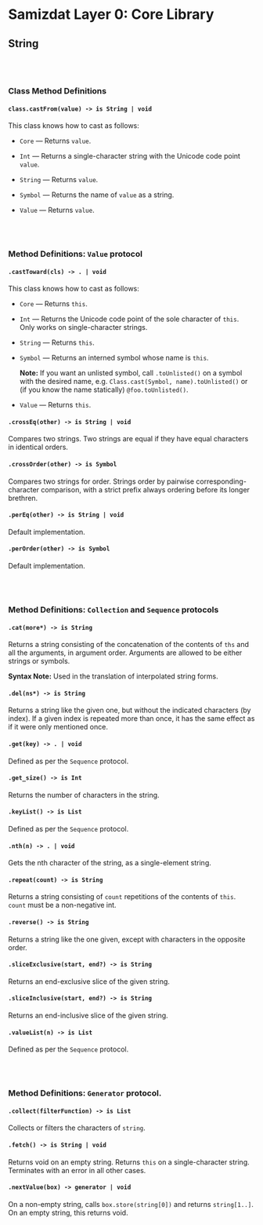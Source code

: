 Samizdat Layer 0: Core Library
==============================

String
------


<br><br>
### Class Method Definitions

#### `class.castFrom(value) -> is String | void`

This class knows how to cast as follows:

* `Core` &mdash; Returns `value`.

* `Int` &mdash; Returns a single-character string with the Unicode code
  point `value`.

* `String` &mdash; Returns `value`.

* `Symbol` &mdash; Returns the name of `value` as a string.

* `Value` &mdash; Returns `value`.


<br><br>
### Method Definitions: `Value` protocol

#### `.castToward(cls) -> . | void`

This class knows how to cast as follows:

* `Core` &mdash; Returns `this`.

* `Int` &mdash; Returns the Unicode code point of the sole character of
  `this`. Only works on single-character strings.

* `String` &mdash; Returns `this`.

* `Symbol` &mdash; Returns an interned symbol whose name is `this`.

  **Note:** If you want an unlisted symbol, call `.toUnlisted()` on a
  symbol with the desired name, e.g. `Class.cast(Symbol, name).toUnlisted()`
  or (if you know the name statically) `@foo.toUnlisted()`.

* `Value` &mdash; Returns `this`.

#### `.crossEq(other) -> is String | void`

Compares two strings. Two strings are equal if they have equal characters in
identical orders.

#### `.crossOrder(other) -> is Symbol`

Compares two strings for order. Strings order by pairwise
corresponding-character comparison, with a strict prefix always ordering
before its longer brethren.

#### `.perEq(other) -> is String | void`

Default implementation.

#### `.perOrder(other) -> is Symbol`

Default implementation.


<br><br>
### Method Definitions: `Collection` and `Sequence` protocols

#### `.cat(more*) -> is String`

Returns a string consisting of the concatenation of the contents of `ths`
and all the arguments, in argument order. Arguments are allowed to be
either strings or symbols.

**Syntax Note:** Used in the translation of interpolated string forms.

#### `.del(ns*) -> is String`

Returns a string like the given one, but without the indicated characters
(by index). If a given index is repeated more than once, it has the same
effect as if it were only mentioned once.

#### `.get(key) -> . | void`

Defined as per the `Sequence` protocol.

#### `.get_size() -> is Int`

Returns the number of characters in the string.

#### `.keyList() -> is List`

Defined as per the `Sequence` protocol.

#### `.nth(n) -> . | void`

Gets the nth character of the string, as a single-element string.

#### `.repeat(count) -> is String`

Returns a string consisting of `count` repetitions of the contents of `this`.
`count` must be a non-negative int.

#### `.reverse() -> is String`

Returns a string like the one given, except with characters in the opposite
order.

#### `.sliceExclusive(start, end?) -> is String`

Returns an end-exclusive slice of the given string.

#### `.sliceInclusive(start, end?) -> is String`

Returns an end-inclusive slice of the given string.

#### `.valueList(n) -> is List`

Defined as per the `Sequence` protocol.


<br><br>
### Method Definitions: `Generator` protocol.

#### `.collect(filterFunction) -> is List`

Collects or filters the characters of `string`.

#### `.fetch() -> is String | void`

Returns void on an empty string. Returns `this` on a single-character string.
Terminates with an error in all other cases.

#### `.nextValue(box) -> generator | void`

On a non-empty string, calls `box.store(string[0])` and returns
`string[1..]`. On an empty string, this returns void.
